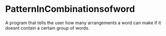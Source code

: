 # PatternInCombinationsofword

A program that tells the user how many arrangements a word can make if it doesnt contain a certain group of words. 
